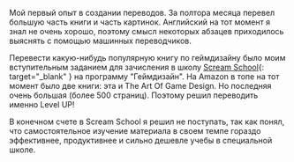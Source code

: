 Мой первый опыт в создании переводов.
За полтора месяца перевел большую часть книги и часть картинок.
Английский на тот момент я знал не очень хорошо, поэтому смысл некоторых абзацев приходилось выяснять с помощью машинных переводчиков.

Перевести какую-нибудь популярную книгу по геймдизайну было моим вступительным заданием для зачисления в школу [Scream School](https://scream.school/){: target="_blank" } на программу "Геймдизайн".
На Amazon в топе на тот момент было две книги: эта и The Art Of Game Design. Но последняя очень большая (более 500 страниц). Поэтому решил переводить именно Level UP!

В конечном счете в Scream School я решил не поступать, так как понял, что самостоятельное изучение материала в своем темпе гораздо эффективнее, продуктивнее и сильно дешевле учебы в специальной школе.